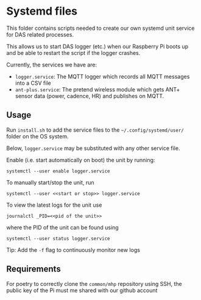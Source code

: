 # Systemd files

This folder contains scripts needed to create our own systemd unit service for DAS related processes.

This allows us to start DAS logger (etc.) when our Raspberry Pi boots up and be able to restart the script if the logger crashes.

Currently, the services we have are:

- `logger.service`: The MQTT logger which records all MQTT messages into a CSV file
- `ant-plus.service`: The pretend wireless module which gets ANT+ sensor data (power, cadence, HR) and publishes on MQTT.

## Usage

Run `install.sh` to add the service files to the `~/.config/systemd/user/` folder on the OS system.

Below, `logger.service` may be substituted with any other service file.

Enable (i.e. start automatically on boot) the unit by running:

```
systemctl --user enable logger.service
```

To manually start/stop the unit, run

```
systemctl --user <<start or stop>> logger.service
```

To view the latest logs for the unit use

```
journalctl _PID=<<pid of the unit>>
```

where the PID of the unit can be found using

```
systemctl --user status logger.service
```

Tip: Add the `-f` flag to continuously monitor new logs

## Requirements

For poetry to correctly clone the `common/mhp` repository using SSH, the public key of the Pi must me shared with our
github account
